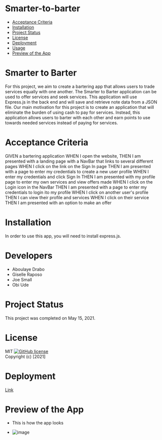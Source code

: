 # Smarter-to-barter

* [Acceptance Criteria](#acceptancecriteria)
* [Installation](#installation)
* [Project Status](#projectstatus)
* [License](#license)
* [Deployment](#deployment)
* [Usage](#usage)
* [Preview of the App](#previewApp)

# Smarter to Barter

For this project, we aim to create a bartering app that allows users to trade services equally with one another.  The Smarter to Barter application can be used to offer services and seek services. This application will use Express.js in the back end and will save and retrieve note data from a JSON file. Our main motivation for this project is to create an application that will eliminate the burden of using cash to pay for services. Instead, this application allows users to barter with each other and earn points to use towards needed services instead of paying for services.

# Acceptance Criteria
GIVEN a bartering application
WHEN I open the website, 
THEN I am presented with a landing page with a NavBar that links to several different pages
WHEN I click on the link on the Sign In page
THEN I am presented with a page to enter my credentials to create a new user profile
WHEN I enter my credentials and click Sign In
THEN I am presented with my profile page to enter my own services and view offers made
WHEN I click on the Login icon in the NavBar
THEN I am presented with a page to enter my credentials to login ito my profile
WHEN I click on another user's profile
THEN I can view their profile and services
WHEN I click on their service
THEN I am presented with an option to make an offer 

# Installation
In order to use this app, you will need to install express.js. 

# Developers
* Aboulaye Drabo
* Giselle Raposo
* Joe Small
* Obi Ude

# Project Status
This project was completed on May 15, 2021. 

# License
MIT
[![GitHub license](https://img.shields.io/badge/license-MIT-blue.svg)](https://github.com/sdca/advdv)
<br>Copyright (c) [2021] 

# Deployment
[Link](https://radiant-reef-40192.herokuapp.com/)

# Preview of the App
* This is how the app looks
- ![image](https://user-images.githubusercontent.com/63420051/118372259-c628c700-b57e-11eb-9e23-f74b8f262301.png)
